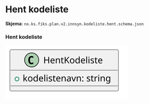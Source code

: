 # Hent kodeliste

**Skjema**: `no.ks.fiks.plan.v2.innsyn.kodeliste.hent.schema.json`

### Hent kodeliste

![kodeliste-hent](kodeliste-hent.svg)




